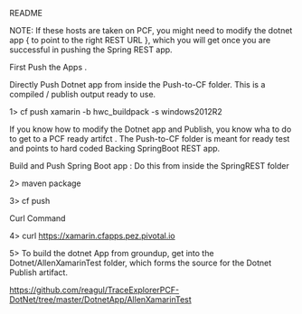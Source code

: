 README

NOTE: If these hosts are taken on PCF, you might need to modify the dotnet app { to point to the right REST URL }, which you will get once you are successful in pushing the Spring REST app. 


First Push the Apps . 

Directly Push Dotnet app from inside the Push-to-CF folder. This is a compiled / publish output ready to use. 

1> cf push xamarin  -b hwc_buildpack -s windows2012R2

If you know how to modify the Dotnet app and Publish, you know wha to do to get to a PCF ready artifct . The Push-to-CF folder is meant for ready test and points to hard coded Backing SpringBoot REST app. 


Build and Push Spring Boot app : Do this from inside the  SpringREST folder 

2> maven package 

3> cf push 


Curl Command 


4>  curl https://xamarin.cfapps.pez.pivotal.io

5> To build the dotnet App from groundup, get into the Dotnet/AllenXamarinTest folder, which forms the source for the Dotnet Publish artifact.

https://github.com/reagul/TraceExplorerPCF-DotNet/tree/master/DotnetApp/AllenXamarinTest

